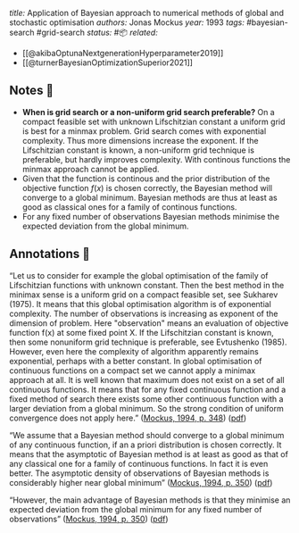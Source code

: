 *title:* Application of Bayesian approach to numerical methods of global and stochastic optimisation
*authors:* Jonas Mockus
*year:* 1993
*tags:* #bayesian-search #grid-search 
*status:* #📦 
*related:*
- [[@akibaOptunaNextgenerationHyperparameter2019]]
- [[@turnerBayesianOptimizationSuperior2021]]

## Notes 📍

- **When is grid search or a non-uniform grid search preferable?** On a compact feasible set with unknown Lifschitzian constant a uniform grid is best for a minmax problem. Grid search comes with exponential complexity. Thus more dimensions increase the exponent. If the Lifschitzian constant is known, a non-uniform grid technique is preferable, but hardly improves complexity. With continous functions the minmax approach cannot be applied.
- Given that the function is continous and the prior distribution of the objective function $f(x)$ is chosen correctly, the Bayesian method will converge to a global minimum. Bayesian methods are thus at least as good as classical ones for a family of continous functions.
- For any fixed number of observations Bayesian methods minimise the expected deviation from the global minimum.

## Annotations 📖

“Let us to consider for example the global optimisation of the family of Lifschitzian functions with unknown constant. Then the best method in the minimax sense is a uniform grid on a compact feasible set, see Sukharev (1975). It means that this global optimisation algorithm is of exponential complexity. The number of observations is increasing as exponent of the dimension of problem. Here "observation" means an evaluation of objective function f(x) at some fixed point X. If the Lifschitzian constant is known, then some nonuniform grid technique is preferable, see Evtushenko (1985). However, even here the complexity of algorithm apparently remains exponential, perhaps with a better constant. In global optimisation of continuous functions on a compact set we cannot apply a minimax approach at all. It is well known that maximum does not exist on a set of all continuous functions. It means that for any fixed continuous function and a fixed method of search there exists some other continuous function with a larger deviation from a global minimum. So the strong condition of uniform convergence does not apply here.” ([Mockus, 1994, p. 348](zotero://select/library/items/EEI28G7U)) ([pdf](zotero://open-pdf/library/items/H6SK9Q2L?page=2&annotation=YYCPNZKX))

“We assume that a Bayesian method should converge to a global minimum of any continuous function, if an a priori distribution is chosen correctly. It means that the asymptotic of Bayesian method is at least as good as that of any classical one for a family of continuous functions. In fact it is even better. The asymptotic density of observations of Bayesian methods is considerably higher near global minimum” ([Mockus, 1994, p. 350](zotero://select/library/items/EEI28G7U)) ([pdf](zotero://open-pdf/library/items/H6SK9Q2L?page=4&annotation=RMK865UQ))

“However, the main advantage of Bayesian methods is that they minimise an expected deviation from the global minimum for any fixed number of observations” ([Mockus, 1994, p. 350](zotero://select/library/items/EEI28G7U)) ([pdf](zotero://open-pdf/library/items/H6SK9Q2L?page=4&annotation=S9PFRVY2))